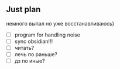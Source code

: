 ## Just plan
немного выпал но уже восстанавливаюсь)
- [ ] program for handling noise
- [ ] sync obsidian!!!
- [ ] читать?
- [ ] лечь по раньше?
- [ ] дз по иные?
